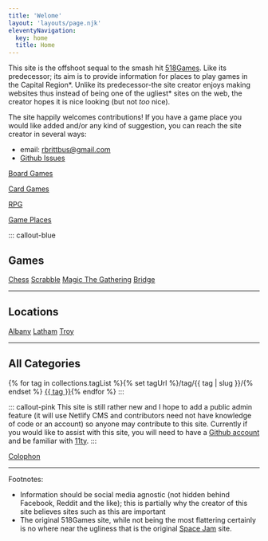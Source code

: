 ```yaml
---
title: 'Welome'
layout: 'layouts/page.njk'
eleventyNavigation:
  key: home
  title: Home
---
```


This site is the offshoot sequal to the smash hit [518Games](http://518games.com/). Like its predecessor; its aim is to provide information for places to play games in the Capital Region\*. Unlike its predecessor-the site creator enjoys making websites thus instead of being one of the ugliest\* sites on the web, the creator hopes it is nice looking (but not *too* nice). 

The site happily welcomes contributions! If you have a game place you would like added and/or any kind of suggestion, you can reach the site creator in several ways:

* email: rbrittbus@gmail.com
* [Github Issues](https://github.com/CapReg/capitalregiongames/issues)

<div class="grid grid-cols-1 gap-6 md:grid-cols-2 mb-20">
  <a href="/tag/board+game/">
  <div class="bg-gradient-to-r from-green-400 to-blue-500 rounded-t rounded-b transition-shadow shadow-md hover:shadow-2xl text-center p-12"><p class="text-4xl text-white">Board Games</p></div>
  </a>

   <a href="/tag/card+game/">
  <div class="bg-gradient-to-r from-yellow-400 to-red-600 rounded-t rounded-b transition-shadow shadow-md hover:shadow-2xl text-center p-12"><p class="text-4xl text-white">Card Games</p></div>
  </a>

   <a href="/tag/rpg/">
  <div class="bg-gradient-to-r from-purple-400 via-pink-500 to-red-500 rounded-t rounded-b transition-shadow shadow-md hover:shadow-2xl text-center p-12"><p class="text-4xl text-white">RPG</p></div>
  </a>

   <a href="/tag/table+top/">
  <div class="bg-gradient-to-r from-pink-400 via-purple-500 to-green-400 rounded-t rounded-b transition-shadow shadow-md hover:shadow-2xl text-center p-12"><p class="text-4xl text-white">Game Places</p></div>
  </a>
</div>



::: callout-blue
## Games

[Chess](/chess) [Scrabble](/scrabble) [Magic The Gathering](/magic) [Bridge](/bridge)

________

## Locations

[Albany](/tag/albany) [Latham](/tag/latham) [Troy](/tag/troy)

_________

## All Categories

{% for tag in collections.tagList %}{% set tagUrl %}/tag/{{ tag | slug }}/{% endset %} <a class="inline-block" href="{{ tagUrl | url }}">{{ tag }}</a>{% endfor %}
:::

::: callout-pink
This site is still rather new and I hope to add a public admin feature (it will use Netlify CMS and contributors need not have knowledge of code or an account) so anyone may contribute to this site. Currently if you would like to assist with this site, you will need to have a [Github account](https://github.com/) and be familiar with [11ty](https://www.11ty.dev/).
:::

[Colophon](/colophon/)
____________

Footnotes:

* Information should be social media agnostic (not hidden behind Facebook, Reddit and the like); this is partially why the creator of this site believes sites such as this are important
* The original 518Games site, while not being the most flattering certainly is no where near the ugliness that is the original [Space Jam](https://www.spacejam.com/1996/) site.